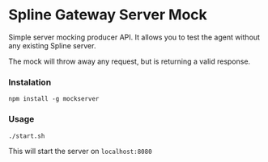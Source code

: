 Spline Gateway Server Mock
===

Simple server mocking producer API. It allows you to test the agent without any existing Spline server.

The mock will throw away any request, but is returning a valid response.

### Instalation
```
npm install -g mockserver
```

### Usage
```
./start.sh
```
This will start the server on `localhost:8080`
